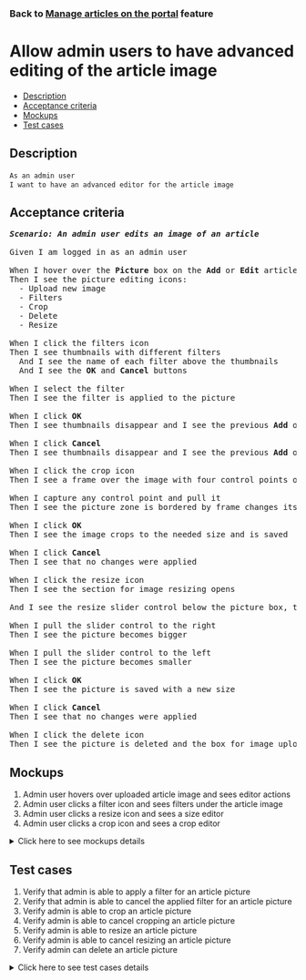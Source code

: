 ### Back to [Manage articles on the portal](../../) feature

# Allow admin users to have advanced editing of the article image

- [Description](#description)
- [Acceptance criteria](#acceptance-criteria)
- [Mockups](#mockups)
- [Test cases](#test-cases)

## Description

    As an admin user
    I want to have an advanced editor for the article image

## Acceptance criteria

<pre>
<b><i>Scenario: An admin user edits an image of an article</i></b>

Given I am logged in as an admin user

When I hover over the <b>Picture</b> box on the <b>Add</b> or <b>Edit</b> article page
Then I see the picture editing icons:
  - Upload new image
  - Filters
  - Crop
  - Delete
  - Resize

When I click the filters icon
Then I see thumbnails with different filters
  And I see the name of each filter above the thumbnails
  And I see the <b>OK</b> and <b>Cancel</b> buttons

When I select the filter
Then I see the filter is applied to the picture

When I click <b>OK</b>
Then I see thumbnails disappear and I see the previous <b>Add</b> or <b>Edit</b> article page with the edited image

When I click <b>Cancel</b>
Then I see thumbnails disappear and I see the previous <b>Add</b> or <b>Edit</b> article page without changes

When I click the crop icon
Then I see a frame over the image with four control points on each corner of the frame to edit the size in two dimensions. The image outside this frame is covered with a half-transparent overlay

When I capture any control point and pull it
Then I see the picture zone is bordered by frame changes its size

When I click <b>OK</b>
Then I see the image crops to the needed size and is saved

When I click <b>Cancel</b>
Then I see that no changes were applied

When I click the resize icon
Then I see the section for image resizing opens

And I see the resize slider control below the picture box, the <b>Cancel</b> and <b>OK</b> buttons on the right below the picture, and the resize slider control with the small image icon on the left and the bigger image icon on the right

When I pull the slider control to the right
Then I see the picture becomes bigger

When I pull the slider control to the left
Then I see the picture becomes smaller

When I click <b>OK</b>
Then I see the picture is saved with a new size

When I click <b>Cancel</b>
Then I see that no changes were applied

When I click the delete icon
Then I see the picture is deleted and the box for image upload appears
</pre>

## Mockups

1. Admin user hovers over uploaded article image and sees editor actions
2. Admin user clicks a filter icon and sees filters under the article image
3. Admin user clicks a resize icon and sees a size editor
4. Admin user clicks a crop icon and sees a crop editor

<details>
  <summary>Click here to see mockups details</summary>

**1. Admin user hovers over uploaded article image and sees editor actions:**

![Admin user hovers over uploaded article image and sees editor actions](/products/sports_hub_portal/web_application_features/manage_articles/images/article_image_hover_editor.png)

**2. Admin user clicks filter icon and sees filters under the article image:**

![Admin user clicks filter icon and sees filters under the article image](/products/sports_hub_portal/web_application_features/manage_articles/images/article_image_filters.png)

**3. Admin user clicks resize icon and sees a size editor:**

![Admin user clicks resize icon and sees a size editor](/products/sports_hub_portal/web_application_features/manage_articles/images/article_image_size_editor.png)

**4. Admin user clicks a crop icon and sees a crop editor:**

![Admin user clicks a crop icon and sees a crop editor](/products/sports_hub_portal/web_application_features/manage_articles/images/article_image_crop_editor.png)

</details>

## Test cases

1. Verify that admin is able to apply a filter for an article picture
2. Verify that admin is able to cancel the applied filter for an article picture
3. Verify admin is able to crop an article picture
4. Verify admin is able to cancel cropping an article picture
5. Verify admin is able to resize an article picture
6. Verify admin is able to cancel resizing an article picture
7. Verify admin can delete an article picture

<details>
  <summary>Click here to see test cases details</summary>

### **#1. Verify that admin is able to apply a filter for an article picture**

|Preconditions|Steps|Expected result
--------------|-----|----------
|- Log in with admin account</br>- Go to the category configuration page|1) Click <b>+Add Article</b></br>2) Upload some picture</br>3) In the <b>Picture</b> section, click the filters icon</br>4) Select filter</br>5) Click <b>OK</b>|5) The thumbnails disappear and the filter is applied|

### **#2. Verify that admin is able to cancel the applied filter for an article picture**

|Preconditions|Steps|Expected result
--------------|-----|----------
|- Log in with admin account</br>- Go to the category configuration page|1) Click <b>+Add Article</b></br>2) Upload some picture</br>3) In the <b>Picture</b> section, click the filters icon</br>4) Select filter</br>5) Click <b>Cancel</b>|5) The thumbnails disappear and no changes are applied to the image|

### **#3. Verify admin is able to crop an article picture**

|Preconditions|Steps|Expected result
--------------|-----|----------
|- Log in with admin account</br>- Go to the category configuration page|1) Click <b>+Add Article</b></br>2) Upload some picture</br>3) In the <b>Picture</b> section, click the crop icon</br>4) Capture any control point and pull it</br>5) Click <b>OK</b>|5) The crop editor disappears and the picture is cropped to the proper size and saved|

### **#4. Verify admin is able to cancel cropping an article picture**

|Preconditions|Steps|Expected result
--------------|-----|----------
|- Log in with admin account</br>- Go to the category configuration page|1) Click <b>+Add Article</b></br>2) Upload some picture</br>3) In the <b>Picture</b> section, click the crop icon</br>4) Capture any control point and pull it</br>5) Click <b>Cancel</b>|5) The crop editor disappears and no changes are applied to the image|

### **#5. Verify admin is able to resize an article picture**

|Preconditions|Steps|Expected result
--------------|-----|----------
|- Log in with admin account</br>- Go to the category configuration page|1) Click <b>+Add Article</b></br>2) Upload some picture</br>3) In the <b>Picture</b> section, click the resize icon</br>4) Move the slider control to the right and to the left</br>5) Click <b>OK</b>|5) The resize editor disappears and the picture is saved with changed size|

### **#6. Verify admin is able to cancel resizing an article picture**

|Preconditions|Steps|Expected result
--------------|-----|----------
|- Log in with admin account</br>- Go to the category configuration page|1) Click <b>+Add Article</b></br>2) Upload some picture</br>3) In the <b>Picture</b> section, click the resize icon</br>4) Move the slider control to the right and to the left</br>5) Click <b>Cancel</b>|5) The resize editor disappears and no changes are applied to the image|

### **#7. Verify admin can delete an article picture**

|Preconditions|Steps|Expected result
--------------|-----|----------
|- Log in with admin account</br>- Go to the category configuration page|1) Click <b>+Add Article</b></br>2) Upload some picture</br>3) In the <b>Picture</b> section, click the delete icon|4) The image disappears and an empty <b>Picture</b> field is shown|

</details>
